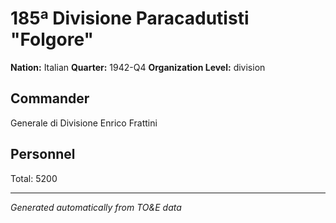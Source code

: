 # 185ª Divisione Paracadutisti "Folgore"

**Nation:** Italian
**Quarter:** 1942-Q4
**Organization Level:** division

## Commander

Generale di Divisione Enrico Frattini

## Personnel

Total: 5200

---
*Generated automatically from TO&E data*
